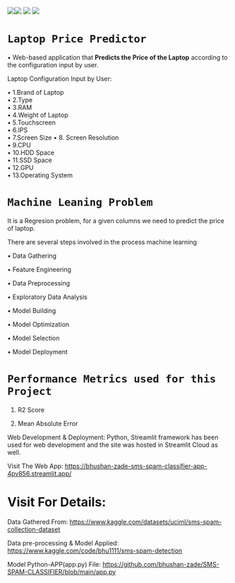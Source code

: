 <img src=https://img.shields.io/badge/build%20with-python-yellow><img src="https://img.shields.io/badge/-streamlit-orange"> <img src="https://img.shields.io/badge/deployed%20in-Streamlit Cloudu-blue"> <img src="https://img.shields.io/badge/domain-Machine%20Learning-orange%20.svg" >
# **`Laptop Price Predictor`**

• Web-based application that **Predicts the Price of the Laptop** according to the configuration input by user.

Laptop Configuration Input by User: 

• 1.Brand of Laptop   
• 2.Type  
• 3.RAM   
• 4.Weight of Laptop   
• 5.Touchscreen   
• 6.IPS   
• 7.Screen Size 
• 8. Screen Resolution   
• 9.CPU   
• 10.HDD Space   
• 11.SSD Space   
• 12.GPU   
• 13.Operating System


# **`Machine Leaning Problem`**

It is a Regresion problem, for a given columns we need to predict the price of laptop.

There are several steps involved in the process machine learning

• Data Gathering

• Feature Engineering

• Data Preprocessing

• Exploratory Data Analysis

• Model Building

• Model Optimization

• Model Selection

• Model Deployment

# **`Performance Metrics used for this Project`**

1. R2 Score

2. Mean Absolute Error

Web Development & Deployment: Python, Streamlit framework has been used for web development and the site was hosted in Streamlit Cloud as well.



Visit The Web App: https://bhushan-zade-sms-spam-classifier-app-4pv856.streamlit.app/

# Visit For Details:

Data Gathered From: https://www.kaggle.com/datasets/uciml/sms-spam-collection-dataset

Data pre-processing & Model Applied: https://www.kaggle.com/code/bhu1111/sms-spam-detection

Model Python-APP(app.py) File: https://github.com/bhushan-zade/SMS-SPAM-CLASSIFIER/blob/main/app.py


